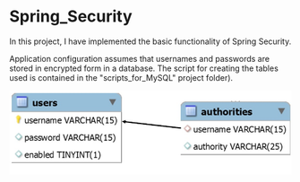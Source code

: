 # Spring_Security

In this project, I have implemented the basic functionality of Spring Security.

Application configuration assumes that usernames and passwords are stored in encrypted form in a database. The script for creating the tables used is contained in the "scripts_for_MySQL" project folder).


![alt text](https://github.com/firsovroman/Spring_Security/raw/main/pictures/12345.jpg)
